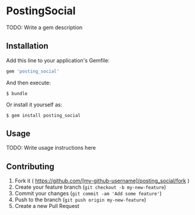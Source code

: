 # PostingSocial

TODO: Write a gem description

## Installation

Add this line to your application's Gemfile:

```ruby
gem 'posting_social'
```

And then execute:

    $ bundle

Or install it yourself as:

    $ gem install posting_social

## Usage

TODO: Write usage instructions here

## Contributing

1. Fork it ( https://github.com/[my-github-username]/posting_social/fork )
2. Create your feature branch (`git checkout -b my-new-feature`)
3. Commit your changes (`git commit -am 'Add some feature'`)
4. Push to the branch (`git push origin my-new-feature`)
5. Create a new Pull Request
